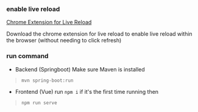 ### enable live reload
[Chrome Extension for Live Reload](https://chrome.google.com/webstore/detail/livereload/jnihajbhpnppcggbcgedagnkighmdlei/related?hl=en)

Download the chrome extension for live reload to enable live reload within the browser (without needing to click refresh)

### run command
- Backend (Springboot)
Make sure Maven is installed
> `mvn spring-boot:run`

- Frontend (Vue)
run `npm i` if it's the first time running then
> `npm run serve`